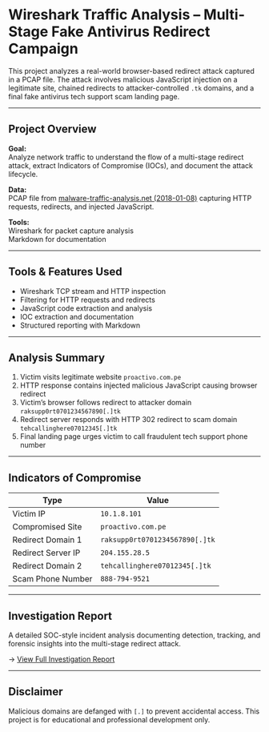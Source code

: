 # Wireshark Traffic Analysis – Multi-Stage Fake Antivirus Redirect Campaign

This project analyzes a real-world browser-based redirect attack captured in a PCAP file. The attack involves malicious JavaScript injection on a legitimate site, chained redirects to attacker-controlled `.tk` domains, and a final fake antivirus tech support scam landing page.

---

## Project Overview

**Goal:**  
Analyze network traffic to understand the flow of a multi-stage redirect attack, extract Indicators of Compromise (IOCs), and document the attack lifecycle.

**Data:**  
PCAP file from [malware-traffic-analysis.net (2018-01-08)](https://www.malware-traffic-analysis.net/2018/01/08/index.html) capturing HTTP requests, redirects, and injected JavaScript.

**Tools:**  
Wireshark for packet capture analysis  
Markdown for documentation  

---

## Tools & Features Used

- Wireshark TCP stream and HTTP inspection  
- Filtering for HTTP requests and redirects  
- JavaScript code extraction and analysis  
- IOC extraction and documentation  
- Structured reporting with Markdown

---

## Analysis Summary

1. Victim visits legitimate website `proactivo.com.pe`  
2. HTTP response contains injected malicious JavaScript causing browser redirect  
3. Victim’s browser follows redirect to attacker domain `raksupp0rt0701234567890[.]tk`  
4. Redirect server responds with HTTP 302 redirect to scam domain `tehcallinghere07012345[.]tk`  
5. Final landing page urges victim to call fraudulent tech support phone number

---

## Indicators of Compromise

| Type               | Value                          |
|--------------------|--------------------------------|
| Victim IP          | `10.1.8.101`                   |
| Compromised Site   | `proactivo.com.pe`             |
| Redirect Domain 1  | `raksupp0rt0701234567890[.]tk` |
| Redirect Server IP | `204.155.28.5`                 |
| Redirect Domain 2  | `tehcallinghere07012345[.]tk`  |
| Scam Phone Number  | `888-794-9521`                 |

---

## Investigation Report

A detailed SOC-style incident analysis documenting detection, tracking, and forensic insights into the multi-stage redirect attack.

→ [View Full Investigation Report](fake_av_redirect_investigation_report.md)


---

## Disclaimer

Malicious domains are defanged with `[.]` to prevent accidental access. This project is for educational and professional development only.
